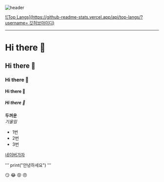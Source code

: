 ![header](https://capsule-render.vercel.app/api?type=wave&color=auto&height=300&section=header&text=깃허브%20특강&fontSize=90)

[![Top Langs](https://github-readme-stats.vercel.app/api/top-langs/?username=
깃허브아이디)](https://github.com/깃허브아이디/github-readme-stats)


---
# Hi there 👋
## Hi there 👋
### Hi there 👋
#### Hi there 👋
##### Hi there 👋
**두꺼운** <br>
*기울임* <br>

* 1번
* 2번
* 3번

[네이버가자](https://www.naver.com)

'''
print("안녕하세요")
'''

:smirk:
:joy:
:rage:
:angry:

